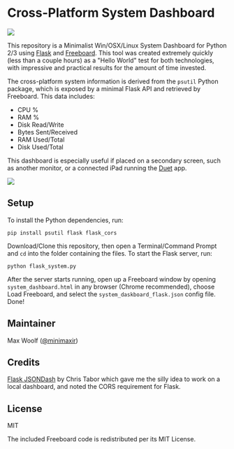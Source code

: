 # Cross-Platform System Dashboard

![](docs/system-dashboard-gif.gif)

This repository is a Minimalist Win/OSX/Linux System Dashboard for Python 2/3 using [Flask](http://flask.pocoo.org) and [Freeboard](https://github.com/Freeboard/freeboard). This tool was created extremely quickly (less than a couple hours) as a "Hello World" test for both technologies, with impressive and practical results for the amount of time invested.

The cross-platform system information is derived from the `psutil` Python package, which is exposed by a minimal Flask API and retrieved by Freeboard. This data includes:

* CPU %
* RAM %
* Disk Read/Write
* Bytes Sent/Received
* RAM Used/Total
* Disk Used/Total

This dashboard is especially useful if placed on a secondary screen, such as another monitor, or a connected iPad running the [Duet](http://www.duetdisplay.com) app.

![](docs/duet.png)

## Setup

To install the Python dependencies, run:

```
pip install psutil flask flask_cors
```

Download/Clone this repository, then open a Terminal/Command Prompt and `cd` into the folder containing the files. To start the Flask server, run:

```
python flask_system.py
```

After the server starts running, open up a Freeboard window by opening `system_dashboard.html` in any browser (Chrome recommended), choose Load Freeboard, and select the `system_daskboard_flask.json` config file. Done!

## Maintainer

Max Woolf ([@minimaxir](http://minimaxir.com))

## Credits

[Flask JSONDash](https://github.com/christabor/flask_jsondash) by Chris Tabor which gave me the silly idea to work on a local dashboard, and noted the CORS requirement for Flask.

## License

MIT

The included Freeboard code is redistributed per its MIT License.